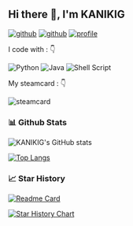 

## Hi there 👋, I'm KANIKIG
[![github](https://img.shields.io/badge/Telegram-2CA5E0?style=for-the-badge&logo=telegram&logoColor=white)](https://t.me/kanikig)
[![github](https://img.shields.io/badge/KANIKIG-12100E.svg?style=for-the-badge&logo=github&logoColor=white)](https://github.com/KANIKIG/)
[![profile](https://komarev.com/ghpvc/?username=KANIKIG&label=PROFILE+VIEWS&style=for-the-badge&color=brightgreen)](https://github.com/KANIKIG)

I code with : 👇

![Python](https://img.shields.io/badge/python-3670A0?style=for-the-badge&logo=python&logoColor=ffdd54)
![Java](https://img.shields.io/badge/java-%23ED8B00.svg?style=for-the-badge&logo=java&logoColor=white)
![Shell Script](https://img.shields.io/badge/shell_script-%23121011.svg?style=for-the-badge&logo=gnu-bash&logoColor=white)

My steamcard : 👇

![steamcard](https://steamcard.vercel.app/card/76561198840426561/badge,group)

### 📊 Github Stats

![KANIKIG's GitHub stats](https://github-readme-stats.vercel.app/api?username=KANIKIG&count_private=true&show_icons=true&theme=tokyonight)

[![Top Langs](https://github-readme-stats.vercel.app/api/top-langs/?username=KANIKIG&layout=compact&theme=tokyonight&hide=Jupyter%20Notebook,NASL,Makefile)](https://github.com/anuraghazra/github-readme-stats)

### 📈 Star History

[![Readme Card](https://github-readme-stats.vercel.app/api/pin/?username=KANIKIG&repo=Multi-EasyGost&theme=tokyonight)](https://github.com/KANIKIG/Multi-EasyGost)

[![Star History Chart](	https://starchart.cc/KANIKIG/Multi-EasyGost.svg)](https://github.com/KANIKIG/Multi-EasyGost)
<!--
**KANIKIG/KANIKIG** is a ✨ _special_ ✨ repository because its `README.md` (this file) appears on your GitHub profile.

Here are some ideas to get you started:

- 🔭 I’m currently working on ...
- 🌱 I’m currently learning ...
- 👯 I’m looking to collaborate on ...
- 🤔 I’m looking for help with ...
- 💬 Ask me about ...
- 📫 How to reach me: ...
- 😄 Pronouns: ...
- ⚡ Fun fact: ...
-->
